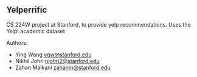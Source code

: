 ## Yelperrific

CS 224W project at Stanford, to provide yelp recommendations.
Uses the Yelp! academic dataset

Authors:
- Ying Wang <ygw@stanford.edu>
- Nikhil Johri <njohri2@stanford.edu>
- Zahan Malkani <zahanm@stanford.edu>


